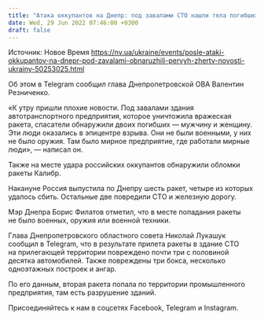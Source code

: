 ```yaml
---
title: "Атака оккупантов на Днепр: под завалами СТО нашли тела погибших"
date: Wed, 29 Jun 2022 07:46:00 +0300
draft: false
---
```

Источник: Новое Время https://nv.ua/ukraine/events/posle-ataki-okkupantov-na-dnepr-pod-zavalami-obnaruzhili-pervyh-zhertv-novosti-ukrainy-50253025.html


 Об этом в Telegram сообщил глава Днепропетровской ОВА Валентин Резниченко.

«К утру пришли плохие новости. Под завалами здания автотранспортного предприятия, которое уничтожила вражеская ракета, спасатели обнаружили двоих погибших — мужчину и женщину. Эти люди оказались в эпицентре взрыва. Они не были военными, у них не было оружия. Там было мирное предприятие, где работали мирные люди», — написал он.

Также на месте удара российских оккупантов обнаружили обломки ракеты Калибр.

Накануне Россия выпустила по Днепру шесть ракет, четыре из которых удалось сбить. Остальные две повредили СТО и железную дорогу.

Мэр Днепра Борис Филатов отметил, что в месте попадания ракеты не было военных, оружия или военной техники.

Глава Днепропетровского областного совета Николай Лукашук сообщил в Telegram, что в результате прилета ракеты в здание СТО на прилегающей территории повреждено почти три с половиной десятка автомобилей. Также повреждены три бокса, несколько одноэтажных построек и ангар.

По его данным, вторая ракета попала по территории промышленного предприятия, там есть разрушение зданий.

Присоединяйтесь к нам в соцсетях Facebook, Telegram и Instagram.
